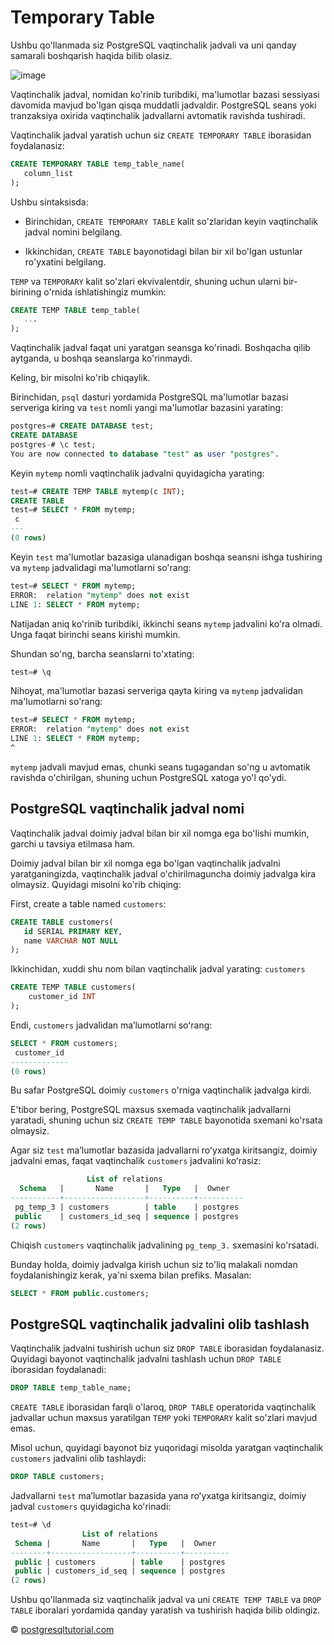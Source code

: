 # Temporary Table

Ushbu qo'llanmada siz PostgreSQL vaqtinchalik jadvali va uni qanday samarali boshqarish haqida bilib olasiz.

![image](https://www.postgresqltutorial.com/wp-content/uploads/2017/02/PostgreSQL-Temporary-Table-300x254.png)

Vaqtinchalik jadval, nomidan ko'rinib turibdiki, ma'lumotlar bazasi sessiyasi davomida mavjud bo'lgan qisqa muddatli jadvaldir. PostgreSQL seans yoki tranzaksiya oxirida vaqtinchalik jadvallarni avtomatik ravishda tushiradi.

Vaqtinchalik jadval yaratish uchun siz `CREATE TEMPORARY TABLE` iborasidan foydalanasiz:

```sql
CREATE TEMPORARY TABLE temp_table_name(
   column_list
);
```

Ushbu sintaksisda:

* Birinchidan, `CREATE TEMPORARY TABLE` kalit so'zlaridan keyin vaqtinchalik jadval nomini belgilang.

* Ikkinchidan, `CREATE TABLE` bayonotidagi bilan bir xil bo'lgan ustunlar ro'yxatini belgilang.

`TEMP` va `TEMPORARY` kalit so'zlari ekvivalentdir, shuning uchun ularni bir-birining o'rnida ishlatishingiz mumkin:

```sql
CREATE TEMP TABLE temp_table(
   ...
);
```

Vaqtinchalik jadval faqat uni yaratgan seansga ko'rinadi. Boshqacha qilib aytganda, u boshqa seanslarga ko'rinmaydi.

Keling, bir misolni ko'rib chiqaylik.

Birinchidan, `psql` dasturi yordamida PostgreSQL ma'lumotlar bazasi serveriga kiring va `test` nomli yangi ma'lumotlar bazasini yarating:

```sql
postgres=# CREATE DATABASE test;
CREATE DATABASE
postgres-# \c test;
You are now connected to database "test" as user "postgres".
```

Keyin `mytemp` nomli vaqtinchalik jadvalni quyidagicha yarating:

```sql
test=# CREATE TEMP TABLE mytemp(c INT);
CREATE TABLE
test=# SELECT * FROM mytemp;
 c
---
(0 rows)
```

Keyin `test` ma'lumotlar bazasiga ulanadigan boshqa seansni ishga tushiring va `mytemp` jadvalidagi ma'lumotlarni so'rang:

```sql
test=# SELECT * FROM mytemp;
ERROR:  relation "mytemp" does not exist
LINE 1: SELECT * FROM mytemp;
```

Natijadan aniq ko'rinib turibdiki, ikkinchi seans `mytemp` jadvalini ko'ra olmadi. Unga faqat birinchi seans kirishi mumkin.

Shundan so'ng, barcha seanslarni to'xtating:

```sql
test=# \q
```

Nihoyat, ma'lumotlar bazasi serveriga qayta kiring va `mytemp` jadvalidan ma'lumotlarni so'rang:

```sql
test=# SELECT * FROM mytemp;
ERROR:  relation "mytemp" does not exist
LINE 1: SELECT * FROM mytemp;
^
```

`mytemp` jadvali mavjud emas, chunki seans tugagandan so'ng u avtomatik ravishda o'chirilgan, shuning uchun PostgreSQL xatoga yo'l qo'ydi.

## PostgreSQL vaqtinchalik jadval nomi

Vaqtinchalik jadval doimiy jadval bilan bir xil nomga ega bo'lishi mumkin, garchi u tavsiya etilmasa ham.

Doimiy jadval bilan bir xil nomga ega bo'lgan vaqtinchalik jadvalni yaratganingizda, vaqtinchalik jadval o'chirilmaguncha doimiy jadvalga kira olmaysiz. Quyidagi misolni ko'rib chiqing:

First, create a table named `customers`:

```sql
CREATE TABLE customers(
   id SERIAL PRIMARY KEY, 
   name VARCHAR NOT NULL
);
```

Ikkinchidan, xuddi shu nom bilan vaqtinchalik jadval yarating: `customers`

```sql
CREATE TEMP TABLE customers(
    customer_id INT
);
```

Endi, `customers` jadvalidan maʼlumotlarni soʻrang:

```sql
SELECT * FROM customers;
 customer_id
-------------
(0 rows)
```

Bu safar PostgreSQL doimiy `customers` o'rniga vaqtinchalik jadvalga kirdi.

E'tibor bering, PostgreSQL maxsus sxemada vaqtinchalik jadvallarni yaratadi, shuning uchun siz `CREATE TEMP TABLE` bayonotida sxemani ko'rsata olmaysiz.

Agar siz `test` maʼlumotlar bazasida jadvallarni roʻyxatga kiritsangiz, doimiy jadvalni emas, faqat vaqtinchalik `customers` jadvalini  koʻrasiz:

```sql
                 List of relations
  Schema   |       Name       |   Type   |  Owner
-----------+------------------+----------+----------
 pg_temp_3 | customers        | table    | postgres
 public    | customers_id_seq | sequence | postgres
(2 rows)
```

Chiqish `customers` vaqtinchalik jadvalining `pg_temp_3.` sxemasini ko'rsatadi.

Bunday holda, doimiy jadvalga kirish uchun siz to'liq malakali nomdan foydalanishingiz kerak, ya'ni sxema bilan prefiks. Masalan:

```sql
SELECT * FROM public.customers;
```

## PostgreSQL vaqtinchalik jadvalini olib tashlash

Vaqtinchalik jadvalni tushirish uchun siz ``DROP TABLE`` iborasidan foydalanasiz. Quyidagi bayonot vaqtinchalik jadvalni tashlash uchun `DROP TABLE` iborasidan foydalanadi:

```sql
DROP TABLE temp_table_name;
```

`CREATE TABLE` iborasidan farqli o'laroq, `DROP TABLE` operatorida vaqtinchalik jadvallar uchun maxsus yaratilgan `TEMP` yoki `TEMPORARY` kalit so'zlari mavjud emas.

Misol uchun, quyidagi bayonot biz yuqoridagi misolda yaratgan vaqtinchalik `customers` jadvalini olib tashlaydi:

```sql
DROP TABLE customers;
```

Jadvallarni `test` maʼlumotlar bazasida yana roʻyxatga kiritsangiz, doimiy jadval `customers` quyidagicha koʻrinadi:

```sql
test=# \d
                List of relations
 Schema |       Name       |   Type   |  Owner
--------+------------------+----------+----------
 public | customers        | table    | postgres
 public | customers_id_seq | sequence | postgres
(2 rows)
```

Ushbu qo'llanmada siz vaqtinchalik jadval va uni `CREATE TEMP TABLE` va `DROP TABLE` iboralari yordamida qanday yaratish va tushirish haqida bilib oldingiz.

© [postgresqltutorial.com](https://www.postgresqltutorial.com/postgresql-tutorial/postgresql-temporary-table/)